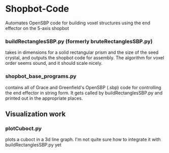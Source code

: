 # Shopbot-Code
Automates OpenSBP code for building voxel structures using the end effector on the 5-axis shopbot



### buildRectanglesSBP.py (formerly bruteRectanglesSBP.py)
takes in dimensions for a solid rectangular prism and the size of the seed crystal, and outputs the shopbot code for assembly. The algorithm for voxel order seems sound, and it should scale nicely. 

### shopbot_base_programs.py 
contains all of Grace and Greenfield's OpenSBP (.sbp) code for controlling the end effector in string form. It gets called by buildRectanglesSBP.py and printed out in the appropriate places.



## Visualization work

### plotCuboct.py
plots a cuboct in a 3d line graph. I'm not quite sure how to integrate it with buildRectanglesSBP.py yet

